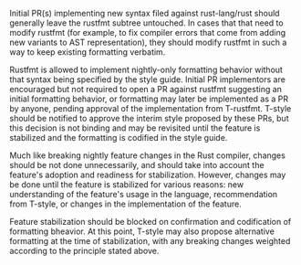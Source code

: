 Initial PR(s) implementing new syntax filed against rust-lang/rust should
generally leave the rustfmt subtree untouched. In cases that that need to
modify rustfmt (for example, to fix compiler errors that come from adding
new variants to AST representation), they should modify rustfmt in such a
way to keep existing formatting verbatim.

Rustfmt is allowed to implement nightly-only formatting behavior without that
syntax being specified by the style guide. Initial PR implementors are 
encouraged but not required to open a PR against rustfmt suggesting an initial
formatting behavior, or formatting may later be implemented as a PR by anyone,
pending approval of the implementation from T-rustfmt. T-style should be
notified to approve the interim style proposed by these PRs, but this decision
is not binding and may be revisited until the feature is stabilized and the
formatting is codified in the style guide. 

Much like breaking nightly feature changes in the Rust compiler, changes should
be not done unnecessarily, and should take into account the feature's adoption
and readiness for stabilization. However, changes may be done until the feature
is stabilized for various reasons: new understanding of the feature's usage in
the language, recommendation from T-style, or changes in the implementation of
the feature.

Feature stabilization should be blocked on confirmation and codification of
formatting bheavior. At this point, T-style may also propose alternative
formatting at the time of stabilization, with any breaking changes weighted
according to the principle stated above.
